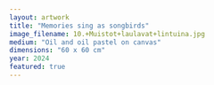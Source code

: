 ```yaml
---
layout: artwork
title: "Memories sing as songbirds"
image_filename: 10.+Muistot+laulavat+lintuina.jpg
medium: "Oil and oil pastel on canvas"
dimensions: "60 x 60 cm"
year: 2024
featured: true
---
```

